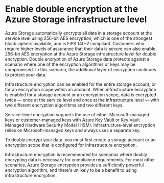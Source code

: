 # Enable double encryption at the Azure Storage infrastructure level

Azure Storage automatically encrypts all data in a storage account at the service level using 256-bit AES encryption, which is one of the strongest block ciphers available, and is FIPS 140-2 compliant. Customers who require higher levels of assurance that their data is secure can also enable 256-bit AES encryption at the Azure Storage infrastructure level for double encryption. Double encryption of Azure Storage data protects against a scenario where one of the encryption algorithms or keys may be compromised. In this scenario, the additional layer of encryption continues to protect your data.

Infrastructure encryption can be enabled for the entire storage account, or for an encryption scope within an account. When infrastructure encryption is enabled for a storage account or an encryption scope, data is encrypted twice — once at the service level and once at the infrastructure level — with two different encryption algorithms and two different keys.

Service-level encryption supports the use of either Microsoft-managed keys or customer-managed keys with Azure Key Vault or Key Vault Managed Hardware Security Model (HSM). Infrastructure-level encryption relies on Microsoft-managed keys and always uses a separate key.

To doubly encrypt your data, you must first create a storage account or an encryption scope that is configured for infrastructure encryption.

Infrastructure encryption is recommended for scenarios where doubly encrypting data is necessary for compliance requirements. For most other scenarios, Azure Storage encryption provides a sufficiently powerful encryption algorithm, and there's unlikely to be a benefit to using infrastructure encryption.

